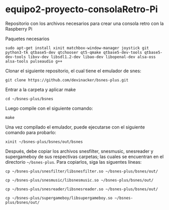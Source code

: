 # equipo2-proyecto-consolaRetro-Pi
 Repositorio con los archivos necesarios para crear una consola retro con la Raspberry Pi

Paquetes necesarios

<pre><code>sudo apt-get install xinit matchbox-window-manager joystick git python3-tk qtbase5-dev qtchooser qt5-qmake qtbase5-dev-tools qtbase5-dev-tools libxv-dev libsdl1.2-dev libao-dev libopenal-dev alsa-oss alsa-tools pulseaudio g++</code></pre>

Clonar el siguiente repositorio, el cual tiene el emulador de snes:

<pre><code>git clone https://github.com/devinacker/bsnes-plus.git</code></pre>

Entrar a la carpeta y aplicar make

<pre><code>cd ~/bsnes-plus/bsnes</code></pre>

Luego compile con el siguiente comando:
<pre><code>make</code></pre>

Una vez compilado el emulador, puede ejecutarse con el siguiente comando para probarlo:
<pre><code>xinit ~/bsnes-plus/bsnes/out/bsnes</code></pre>

Después, debe copiar los archivos snesfilter, snesmusic, snesreader y supergameboy de sus respectivas carpetas; las cuales se encuentran en el directorio <code>~/bsnes-plus</code>. Para copiarlos, siga las siguentes líneas:
<pre><code>cp ~/bsnes-plus/snesfilter/libsnesfilter.so ~/bsnes-plus/bsnes/out/</code></pre>
<pre><code>cp ~/bsnes-plus/snesmusic/libsnesmusic.so ~/bsnes-plus/bsnes/out/</code></pre>
<pre><code>cp ~/bsnes-plus/snesreader/libsnesreader.so ~/bsnes-plus/bsnes/out/</code></pre>
<pre><code>cp ~/bsnes-plus/supergameboy/libsupergameboy.so ~/bsnes-plus/bsnes/out/</code></pre>

<pre><code></code></pre>
